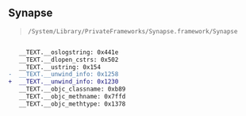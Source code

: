 ## Synapse

> `/System/Library/PrivateFrameworks/Synapse.framework/Synapse`

```diff

   __TEXT.__oslogstring: 0x441e
   __TEXT.__dlopen_cstrs: 0x502
   __TEXT.__ustring: 0x154
-  __TEXT.__unwind_info: 0x1258
+  __TEXT.__unwind_info: 0x1230
   __TEXT.__objc_classname: 0xb89
   __TEXT.__objc_methname: 0x7ffd
   __TEXT.__objc_methtype: 0x1378

```
